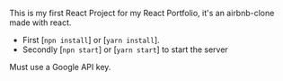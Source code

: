 This is my first React Project for my React Portfolio, it's an airbnb-clone made with react.

- First [`npn install`] or [`yarn install`].
- Secondly [`npn start`] or [`yarn start`] to start the server

Must use a Google API key.
